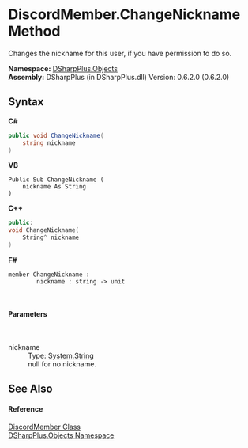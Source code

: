 # DiscordMember.ChangeNickname Method 
 

Changes the nickname for this user, if you have permission to do so.

**Namespace:**&nbsp;<a href="b70db947-75ff-488f-5245-350c6ca1e522">DSharpPlus.Objects</a><br />**Assembly:**&nbsp;DSharpPlus (in DSharpPlus.dll) Version: 0.6.2.0 (0.6.2.0)

## Syntax

**C#**<br />
``` C#
public void ChangeNickname(
	string nickname
)
```

**VB**<br />
``` VB
Public Sub ChangeNickname ( 
	nickname As String
)
```

**C++**<br />
``` C++
public:
void ChangeNickname(
	String^ nickname
)
```

**F#**<br />
``` F#
member ChangeNickname : 
        nickname : string -> unit 

```

<br />

#### Parameters
&nbsp;<dl><dt>nickname</dt><dd>Type: <a href="http://msdn2.microsoft.com/en-us/library/s1wwdcbf" target="_blank">System.String</a><br />null for no nickname.</dd></dl>

## See Also


#### Reference
<a href="5cf74e63-4004-3836-5a0d-910485913b65">DiscordMember Class</a><br /><a href="b70db947-75ff-488f-5245-350c6ca1e522">DSharpPlus.Objects Namespace</a><br />